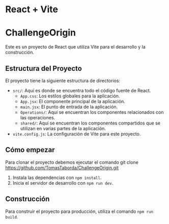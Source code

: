 # React + Vite

# ChallengeOrigin

Este es un proyecto de React que utiliza Vite para el desarrollo y la construcción.

## Estructura del Proyecto

El proyecto tiene la siguiente estructura de directorios:

- `src/`: Aquí es donde se encuentra todo el código fuente de React.
  - `App.css`: Los estilos globales para la aplicación.
  - `App.jsx`: El componente principal de la aplicación.
  - `main.jsx`: El punto de entrada de la aplicación.
  - `Operations/`: Aquí se encuentran los componentes relacionados con las operaciones.
  - `shared/`: Aquí se encuentran los componentes compartidos que se utilizan en varias partes de la aplicación.
- `vite.config.js`: La configuración de Vite para este proyecto.

## Cómo empezar
Para clonar el proyecto debemos ejecutar el comando git clone https://github.com/TomasTaborda/ChallengeOrigin.git

1. Instala las dependencias con `npm install`.
2. Inicia el servidor de desarrollo con `npm run dev`.


## Construcción

Para construir el proyecto para producción, utiliza el comando `npm run build`.

